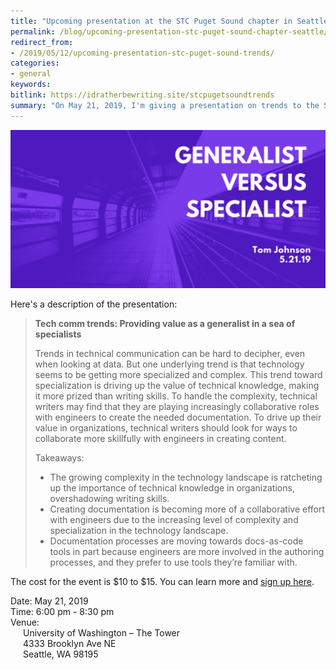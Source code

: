 ```yaml
---
title: "Upcoming presentation at the STC Puget Sound chapter in Seattle"
permalink: /blog/upcoming-presentation-stc-puget-sound-chapter-seattle/
redirect_from:
- /2019/05/12/upcoming-presentation-stc-puget-sound-trends/
categories:
- general
keywords:
bitlink: https://idratherbewriting.site/stcpugetsoundtrends
summary: "On May 21, 2019, I'm giving a presentation on trends to the STC Puget Sound Chapter in Seattle, Washington. The venue is at the University of Washington and will be from 6:00-8:30pm."
---
```


<a href="https://www.stc-psc.org/event/tech-comm-trends-providing-value-as-a-generalist-in-a-sea-of-specialists/"><img src="/images/stcpugetsoundgenspec.png" alt="STC Puget Sound presentation" /></a>

Here's a description of the presentation:

> **Tech comm trends: Providing value as a generalist in a sea of specialists**
>
> Trends in technical communication can be hard to decipher, even when looking at data. But one underlying trend is that technology seems to be getting more specialized and complex. This trend toward specialization is driving up the value of technical knowledge, making it more prized than writing skills. To handle the complexity, technical writers may find that they are playing increasingly collaborative roles with engineers to create the needed documentation. To drive up their value in organizations, technical writers should look for ways to collaborate more skillfully with engineers in creating content.
>
> Takeaways:
>
> - The growing complexity in the technology landscape is ratcheting up the importance of technical knowledge in organizations, overshadowing writing skills.
> - Creating documentation is becoming more of a collaborative effort with engineers due to the increasing level of complexity and specialization in the technology landscape.
> - Documentation processes are moving towards docs-as-code tools in part because engineers are more involved in the authoring processes, and they prefer to use tools they’re familiar with.

The cost for the event is $10 to $15. You can learn more and [sign up here](https://www.stc-psc.org/event/tech-comm-trends-providing-value-as-a-generalist-in-a-sea-of-specialists/).

Date: May 21, 2019<br/>
Time: 6:00 pm - 8:30 pm<br/>
Venue:<br/>
<span style="margin-left: 20px">University of Washington – The Tower<br/></span>
<span style="margin-left: 20px">4333 Brooklyn Ave NE <br/></span>
<span style="margin-left: 20px">Seattle, WA 98195</span>
